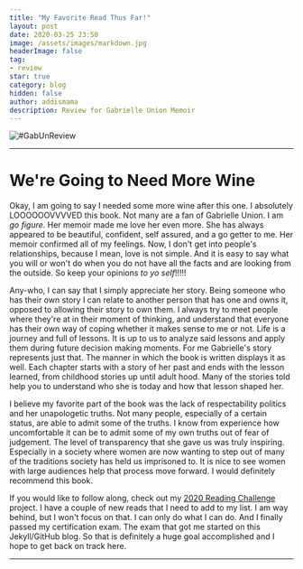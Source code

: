 ```yaml
---
title: "My Favorite Read Thus Far!"
layout: post
date: 2020-03-25 23:50
image: /assets/images/markdown.jpg
headerImage: false
tag:
- review
star: true
category: blog
hidden: false
author: addismama
description: Review for Gabrielle Union Memoir
---
```


![#GabUnReview](https://images-na.ssl-images-amazon.com/images/I/51A29xxrpRL._SX342_.jpg)

---
# We're Going to Need More Wine

Okay, I am going to say I needed some more wine after this one. I absolutely LOOOOOOVVVVED this book. Not many are a fan of Gabrielle Union. I am *go figure*. Her memoir made me love her even more. She has always appeared to be beautiful, confident, self assured, and a go getter to me. Her memoir confirmed all of my feelings. Now, I don't get into people's relationships, because I mean, love is not simple. And it is easy to say what you will or won't do when you do not have all the facts and are looking from the outside. So keep your opinions *to yo self*!!!!!

Any-who, I can say that I simply appreciate her story. Being someone who has their own story I can relate to another person that has one and owns it, opposed to allowing their story to own them. I always try to meet people where they're at in their moment of thinking, and understand that everyone has their own way of coping whether it makes sense to me or not. Life is a journey and full of lessons. It is up to us to analyze said lessons and apply them during future decision making moments. For me Gabrielle's story represents just that. The manner in which the book is written displays it as well. Each chapter starts with a story of her past and ends with the lesson learned, from childhood stories up until adult hood. Many of the stories told help you to understand who she is today and how that lesson shaped her.

I believe my favorite part of the book was the lack of respectability politics and her unapologetic truths. Not many people, especially of a certain status, are able to admit some of the truths. I know from experience how uncomfortable it can be to admit some of my own truths out of fear of judgement. The level of transparency that she gave us was truly inspiring. Especially in a society where women are now wanting to step out of many of the traditions society has held us imprisoned to. It is nice to see women with large audiences help that process move forward. I would definitely recommend this book.

If you would like to follow along, check out my [2020 Reading Challenge](2020-01-01-reading-list-2020.md) project. I have a couple of new reads that I need to add to my list. I am way behind, but I won't focus on that. I can only do what I can do. And I finally passed my certification exam. The exam that got me started on this Jekyll/GitHub blog. So that is definitely a huge goal accomplished and I hope to get back on track here.

---
